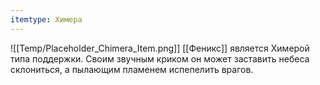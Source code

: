 ```yaml
---
itemtype: Химера
---
```

![[Temp/Placeholder_Chimera_Item.png]]
[[Феникс]] является Химерой типа поддержки. Своим звучным криком он может заставить небеса склониться, а пылающим пламенем испепелить врагов.
